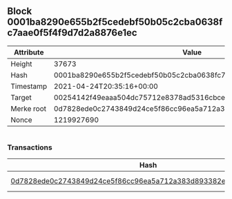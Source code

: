 ## Block 0001ba8290e655b2f5cedebf50b05c2cba0638fc7aae0f5f4f9d7d2a8876e1ec

Attribute | Value
--- | ---
Height | 37673
Hash | 0001ba8290e655b2f5cedebf50b05c2cba0638fc7aae0f5f4f9d7d2a8876e1ec
Timestamp | 2021-04-24T20:35:16+00:00
Target | 00254142f49eaaa504dc75712e8378ad5316cbcead634704b3734b6271167cc4
Merke root | 0d7828ede0c2743849d24ce5f86cc96ea5a712a383d893382e8b0beec0424d5d
Nonce | 1219927690

```

```

### Transactions

Hash | Amount
--- | ---
[0d7828ede0c2743849d24ce5f86cc96ea5a712a383d893382e8b0beec0424d5d](0d7828ede0c2743849d24ce5f86cc96ea5a712a383d893382e8b0beec0424d5d.md) | 10.00000000 SKEPTI 
